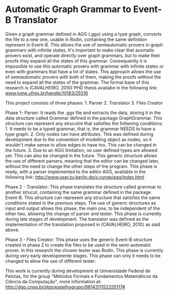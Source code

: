 # Automatic Graph Grammar to Event-B Translator
Given a  graph grammar defined in AGG (.ggx) using a type graph, converts the file to a new one,  usable in Rodin,
containing the same definition represent in Event-B. This allows the use of semiautomatic provers in graph grammars with infinite states. It's important to make clear that auomatic provers exist, and operate directly over graph grammars, but to make their proofs they expand all the states of this grammar. Consequently it is impossible to use this automatic provers with grammar with infinite states or even with grammars that have a lot of states. This approach allows the use of semiautomatic provers with both of them, making the proofs without the need to expand all the states of the grammar. The formal base of this research is (CAVALHEIRO, 2010) PHD thesis availabe in the following link: www.lume.ufrgs.br/handle/10183/25516

This project consists of three phases:
      1. Parser 
      2. Translator 
      3. Files Creator

Phase 1- Parser: It reads the .ggx file and extracts the data, storing it in the data structure called Grammar defined in the package GraphGrammar. This structure can represent any strucutre that satisfies the follwoing conditions:
      1. It needs to be a typed grammar, that is, the grammar NEEDS to have a type graph.
      2. Only nodes can have attributes. This was defined during development due to the convention of modelling object as nodes, so it  wouldn't make sense to allow edges to have too. This can be changed in the future.
      3. Due to an AGG limitation, no user defined types are allowed yet. This can also be changed in the future.
This generic structure allows the use of different parsers, meaning that the editor can be changed later, without the need to change the other steps of the program. This phase is ready, with a parser implemented to the editor AGG, available in the following link:    http://www.user.tu-berlin.de/o.runge/agg/index.html
     
Phase 2 - Translator: This phase translates the structure called grammar to another strucut, containing the same grammar defined in the package Event-B. This structure can represent any structure that satisfies the same conditions stated in the previous steps. The use of generic structures as input and output allows this phase, the main one, to be independent of the other two, allowing the change of parser and tester. This phase is currently during late stages of development. The translator was defined as the implementation of the translation proposed in (CAVALHEIRO, 2010) as said above.

Phase 3 - Files Creator: This phase uses the generic Event-B structure created in phase 2 to create the files to be used in the semi-automatic prover. In this research the chosen tester was Rodin. This phase is currently during very early developmente stages.
This phase can only it needs to be changed to allow the use of different tester.


This work is currently during development at Universidade Federal de Pelotas, for the group "Métodos Formais e Fundamentos Matemáticos da Ciência da Computação", more information at: http://dgp.cnpq.br/dgp/espelhogrupo/9814311152255117#
